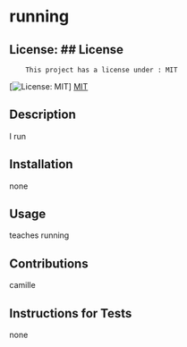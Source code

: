 
 # running

 ## License: ## License
        This project has a license under : MIT
        
 [![License: MIT](https://img.shields.io/badge/License-MIT-yellow.svg)]
 [MIT](https://opensource.org/licenses/MIT)



 ## Description

 I run

 ## Installation

 none

 ## Usage

 teaches running

 ## Contributions

 camille

 ## Instructions for Tests
 none

 